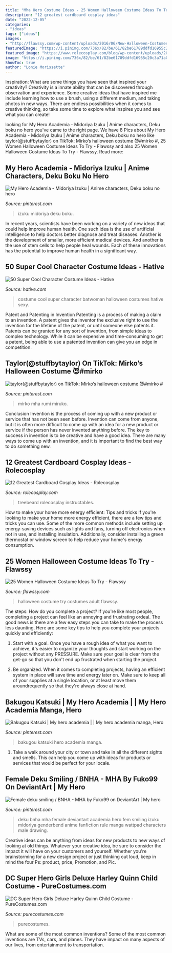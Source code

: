 ```yaml
---
title: "Mha Hero Costume Ideas - 25 Women Halloween Costume Ideas To Try"
description: "12 greatest cardboard cosplay ideas"
date: "2022-12-05"
categories:
- "ideas"
tags: ["ideas"]
images:
- "http://flawssy.com/wp-content/uploads/2016/06/New-Halloween-Costumes-Ideas-Adult-Sexy-costumes.jpg"
featuredImage: "https://i.pinimg.com/736x/82/be/61/82be61789ddfd16955c20c3a71a01fca.jpg"
featured_image: "https://www.rolecosplay.com/blog/wp-content/uploads/2016/02/97626c28193a81533b32c021ba6d1b6c-1.jpg"
image: "https://i.pinimg.com/736x/82/be/61/82be61789ddfd16955c20c3a71a01fca.jpg"
ShowToc: true
author: "Lonie Morissette"
---
```



Inspiration: What are some things you have seen that inspired your creativity?
Creativity is a innate ability that can be discovered through observation and experience. Some creative ideas that have inspired me include learning how to use a brush, using a different medium, and taking photos in new ways. There are endless possibilities when it comes to creative thinking, so take some time to explore what inspires you and see what you can create!

	

		
looking for My Hero Academia - Midoriya Izuku | Anime characters, Deku boku no hero you've came to the right page. We have 8 Pics about My Hero Academia - Midoriya Izuku | Anime characters, Deku boku no hero like taylor(@stuffbytaylor) on TikTok: Mirko’s halloween costume 😈#mirko #, 25 Women Halloween Costume Ideas To Try - Flawssy and also 25 Women Halloween Costume Ideas To Try - Flawssy. Read more:
		
    
## My Hero Academia - Midoriya Izuku | Anime Characters, Deku Boku No Hero

<img loading=lazy src="https://i.pinimg.com/736x/82/be/61/82be61789ddfd16955c20c3a71a01fca.jpg" onerror="this.onerror=null;this.src='https://tse2.mm.bing.net/th?id=OIP.Lw9ybNp6oC0tNekNLU_KdgHaKt&amp;pid=15.1';" alt="My Hero Academia - Midoriya Izuku | Anime characters, Deku boku no hero">

_Source: pinterest.com_

>izuku midoriya deku boku. 

	

In recent years, scientists have been working on a variety of new ideas that could help improve human health. One such idea is the use of artificial intelligence to help doctors better diagnose and treat diseases. Another is the development of smaller, more efficient medical devices. And another is the use of stem cells to help people heal wounds. Each of these innovations has the potential to improve human health in a significant way.

    
## 50 Super Cool Character Costume Ideas - Hative

<img loading=lazy src="https://hative.com/wp-content/uploads/2014/10/super-cool-costume-ideas/30-batwoman-costume.jpg" onerror="this.onerror=null;this.src='https://tse3.mm.bing.net/th?id=OIP.OKnekT2OwZNeOfSmlhvEAAHaLI&amp;pid=15.1';" alt="50 Super Cool Character Costume Ideas - Hative">

_Source: hative.com_

>costume cool super character batwoman halloween costumes hative sexy. 

	

Patent and Patenting in Invention
Patenting is a process of making a claim to an invention. A patent gives the inventor the exclusive right to use the invention for the lifetime of the patent, or until someone else patents it. Patents can be granted for any sort of invention, from simple ideas to complex technology. While it can be expensive and time-consuming to get a patent, being able to use a patented invention can give you an edge in competition.

    
## Taylor(@stuffbytaylor) On TikTok: Mirko’s Halloween Costume 😈#mirko #

<img loading=lazy src="https://i.pinimg.com/736x/fe/62/38/fe6238e0bcc22e4b2434a299c325e3df.jpg" onerror="this.onerror=null;this.src='https://tse2.mm.bing.net/th?id=OIP.pQQUu0jPtn65BXoPrXeAjAHaNK&amp;pid=15.1';" alt="taylor(@stuffbytaylor) on TikTok: Mirko’s halloween costume 😈#mirko #">

_Source: pinterest.com_

>mirko mha rumi miruko. 

	

Conclusion
Invention is the process of coming up with a new product or service that has not been seen before. Invention can come from anyone, but it is often more difficult to come up with an idea for a new product or service if the person has never invented anything before. The key to success in invention is to be creative and have a good idea. There are many ways to come up with an invention, and it is important to find the best way to do something new.

    
## 12 Greatest Cardboard Cosplay Ideas - Rolecosplay

<img loading=lazy src="https://www.rolecosplay.com/blog/wp-content/uploads/2016/02/97626c28193a81533b32c021ba6d1b6c-1.jpg" onerror="this.onerror=null;this.src='https://tse3.mm.bing.net/th?id=OIP.zDvIWviMm78jfgMfYdXzKAHaLG&amp;pid=15.1';" alt="12 Greatest Cardboard Cosplay Ideas - Rolecosplay">

_Source: rolecosplay.com_

>treebeard rolecosplay instructables. 

	

How to make your home more energy efficient: Tips and tricks
If you're looking to make your home more energy efficient, there are a few tips and tricks you can use. Some of the more common methods include setting up energy-saving devices such as lights and fans, turning off electronics when not in use, and installing insulation. Additionally, consider installing a green thermostat or window screen to help reduce your home's energy consumption.

    
## 25 Women Halloween Costume Ideas To Try - Flawssy

<img loading=lazy src="http://flawssy.com/wp-content/uploads/2016/06/New-Halloween-Costumes-Ideas-Adult-Sexy-costumes.jpg" onerror="this.onerror=null;this.src='https://tse2.mm.bing.net/th?id=OIP.uStp6iGSDPn3J6e5mzX5vQHaLA&amp;pid=15.1';" alt="25 Women Halloween Costume Ideas To Try - Flawssy">

_Source: flawssy.com_

>halloween costume try costumes adult flawssy. 

	

The steps: How do you complete a project?
If you're like most people, completing a project can feel like an annoying and frustrating ordeal. The good news is there are a few easy steps you can take to make the process less daunting. Here are some key tips to help you complete your projects quickly and efficiently:
1. Start with a goal. Once you have a rough idea of what you want to achieve, it's easier to organize your thoughts and start working on the project without any PRESSURE. Make sure your goal is clear from the get-go so that you don't end up frustrated when starting the project.

2. Be organized. When it comes to completing projects, having an efficient system in place will save time and energy later on. Make sure to keep all of your supplies at a single location, or at least move them aroundrequently so that they're always close at hand.

    
## Bakugou Katsuki | My Hero Academia | | My Hero Academia Manga, Hero

<img loading=lazy src="https://i.pinimg.com/736x/7f/72/e8/7f72e80e87600f5e06d53e1f89d35962.jpg" onerror="this.onerror=null;this.src='https://tse1.mm.bing.net/th?id=OIP.oXdsMYMH7x_Q2RKKD270WQHaKs&amp;pid=15.1';" alt="Bakugou Katsuki | My hero academia | | My hero academia manga, Hero">

_Source: pinterest.com_

>bakugou katsuki hero academia manga. 

	

1. Take a walk around your city or town and take in all the different sights and smells. This can help you come up with ideas for products or services that would be perfect for your locale. 

    
## Female Deku Smiling / BNHA - MHA By Fuko99 On DeviantArt | My Hero

<img loading=lazy src="https://i.pinimg.com/736x/29/d1/6a/29d16a259152f7178268113e100ad203.jpg" onerror="this.onerror=null;this.src='https://tse4.mm.bing.net/th?id=OIP.39-AyBNUngMjsD0aXN1KzQHaLy&amp;pid=15.1';" alt="Female deku smiling / BNHA - MHA by Fuko99 on DeviantArt | My hero">

_Source: pinterest.com_

>deku bnha mha female deviantart academia hero fem smiling izuku midoriya genderbend anime fanfiction rule manga wattpad characters male drawing. 

	

Creative ideas can be anything from ideas for new products to new ways of looking at old things. Whatever your creative idea, be sure to consider the impact it will have on your customers and yourself. Whether you're brainstorming for a new design project or just thinking out loud, keep in mind the four Ps: product, price, Promotion, and Pic.

    
## DC Super Hero Girls Deluxe Harley Quinn Child Costume - PureCostumes.com

<img loading=lazy src="https://www.purecostumes.com/mm5/graphics/00000001/R620712_full_1.jpg" onerror="this.onerror=null;this.src='https://tse2.mm.bing.net/th?id=OIP.CRZcVUDCx3tW5_EXbKQnFQHaLO&amp;pid=15.1';" alt="DC Super Hero Girls Deluxe Harley Quinn Child Costume - PureCostumes.com">

_Source: purecostumes.com_

>purecostumes. 

	

What are some of the most common inventions?
Some of the most common inventions are TVs, cars, and planes. They have impact on many aspects of our lives, from entertainment to transportation.

